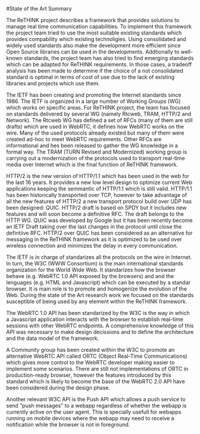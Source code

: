 #State of the Art Summary

The ReTHINK project describes a framework that provides solutions to manage real time communication capabilities. To implement this framework the project team tried to use the most suitable existing standards which provides compability which existing technoligies. Using consolidated and widely used standards also make the development more efficient since Open Source libraries can be used in the developments. Addtionally to well-known standards, the project team has also tried to find emerging standards which can be adapted for ReTHINK requirements. In those cases, a tradeoff analysis has been made to determine if the choice of a not consolidated standard is optimal in terms of cost of use due to the lack of existing libraries and projects which use them.

   
The IETF has been creating and promoting the Internet standards since 1986. The IETF is organized in a large number of Working Groups (WG) which works on specific areas. For ReTHINK project, the team has focused on standards delivered by several WG (namely Rtcweb, TRAM, HTTP/2 and Network). The Rtcweb WG has defined a set of RFCs (many of them are still drafts) which are used in WebRTC, it defines how WebRTC works on the wire. Many of the used protocols already existed but many of them were created ad-hoc to meet WebRTC requirements. Other RFCs are informational and hes been released to gather the WG knowledge in a formal way. 
The TRAM (TURN Revised and Modernized) working group is carrying out a modernization of the protocols used to transport real-time media over Internet which is the final function of ReTHINK framework. 

HTTP/2 is the new version of HTTP/1.1 which has been used in the web for the last 16 years. It provides a new low level design to optimize current Web applications keeping the semmantic of HTTP/1.1 which is still valid. HTTP/1.1 has been historically transported over TCP, however to take advantage of all the new features of HTTP/2 a new transport protocol build over UDP has been designed: QUIC. HTTP/2 draft is based on SPDY but it includes new features and will soon become a definitive RFC. The draft belongs to the HTTP WG. QUIC was developed by Google but it has been recently become an IETF Draft taking over the last changes in the protocol until close the defintiive RFC. HTTP/2 over QUIC has been considered as an alternative for messaging in the ReTHINK framework as it is optimized to be used over wireless connection and minimizes the delay in every communication.

The IETF is in charge of standarizes all the protocols on the wire in Internet. In turn, the W3C (WWW Consortium) is the main international standards organization for the World Wide Web. It standarizes how the browser behave (e.g. WebRTC 1.0 API exposed by the browsers) and and the lenguages (e.g. HTML and Javascript) which can be executed by a standar browser. It is main role is to promote and homogenize the evolution of the Web. During the state of the Art research work we focused on the standards susceptible of being used by any element within the ReTHINK framework. 

The WebRTC 1.0 API has been standarized by the W3C is the way in which a Javascript application interacts with the browser to establish real-time sessions with other WebRTC endpoints. A comprehensive knowledge of this API was necessary to make design decissions and to define the architecture and the data model of the framework. 

 A Community group has been created within the W3C to promote an alternative WebRTC API called ORTC (Object Real-Time Communications) which gives more control to the WebRTC developer making easier to implement some scenarios. There are still not implementations of ORTC in production-ready browser, however the features introduced by this standard which is likely to become the base of the WebRTC 2.0 API have been considered during the design phase.

Another relevant W3C API is the Push API which allows a push service to send "push messages" to a webapp regardless of whether the webapp is currently active on the user agent. This is specially usefull for webapps running on mobile devices where the webapp may need to receive a notification while the browser is not in foreground. 
